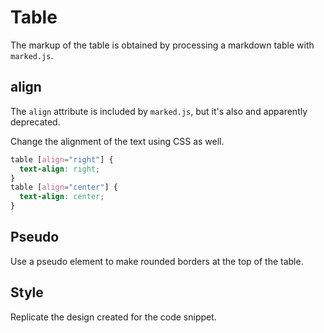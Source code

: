 # Table

The markup of the table is obtained by processing a markdown table with `marked.js`.

## align

The `align` attribute is included by `marked.js`, but it's also and apparently deprecated.

Change the alignment of the text using CSS as well.

```css
table [align="right"] {
  text-align: right;
}
table [align="center"] {
  text-align: center;
}
```

## Pseudo

Use a pseudo element to make rounded borders at the top of the table.

## Style

Replicate the design created for the code snippet.
